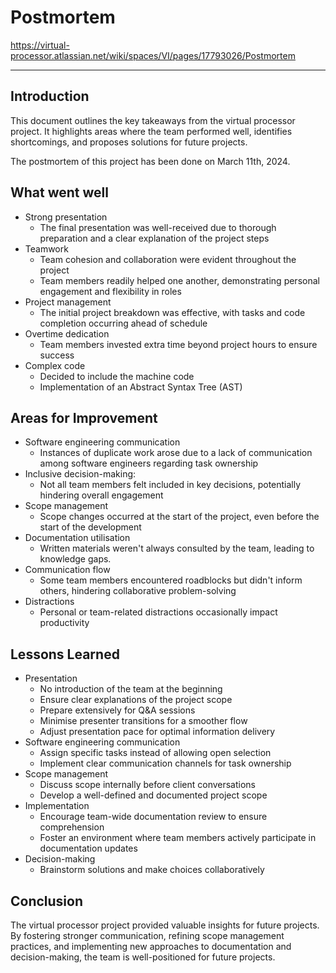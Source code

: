# Postmortem

<https://virtual-processor.atlassian.net/wiki/spaces/VI/pages/17793026/Postmortem>

* * *

## Introduction

This document outlines the key takeaways from the virtual processor project. It highlights areas where the team performed well, identifies shortcomings, and proposes solutions for future projects.

The postmortem of this project has been done on March 11th, 2024.

## What went well

* Strong presentation
    * The final presentation was well-received due to thorough preparation and a clear explanation of the project steps
* Teamwork
    * Team cohesion and collaboration were evident throughout the project
    * Team members readily helped one another, demonstrating personal engagement and flexibility in roles
* Project management
    * The initial project breakdown was effective, with tasks and code completion occurring ahead of schedule
* Overtime dedication
    * Team members invested extra time beyond project hours to ensure success
* Complex code
    * Decided to include the machine code
    * Implementation of an Abstract Syntax Tree (AST)

## Areas for Improvement

* Software engineering communication
    * Instances of duplicate work arose due to a lack of communication among software engineers regarding task ownership
* Inclusive decision-making:
    * Not all team members felt included in key decisions, potentially hindering overall engagement
* Scope management
    * Scope changes occurred at the start of the project, even before the start of the development
* Documentation utilisation
    * Written materials weren't always consulted by the team, leading to knowledge gaps.
* Communication flow
    * Some team members encountered roadblocks but didn't inform others, hindering collaborative problem-solving
* Distractions
    * Personal or team-related distractions occasionally impact productivity

## Lessons Learned

* Presentation
    * No introduction of the team at the beginning
    * Ensure clear explanations of the project scope
    * Prepare extensively for Q&A sessions
    * Minimise presenter transitions for a smoother flow
    * Adjust presentation pace for optimal information delivery
* Software engineering communication
    * Assign specific tasks instead of allowing open selection
    * Implement clear communication channels for task ownership
* Scope management
    * Discuss scope internally before client conversations
    * Develop a well-defined and documented project scope
* Implementation
    * Encourage team-wide documentation review to ensure comprehension
    * Foster an environment where team members actively participate in documentation updates
* Decision-making
    * Brainstorm solutions and make choices collaboratively

## Conclusion

The virtual processor project provided valuable insights for future projects. By fostering stronger communication, refining scope management practices, and implementing new approaches to documentation and decision-making, the team is well-positioned for future projects.